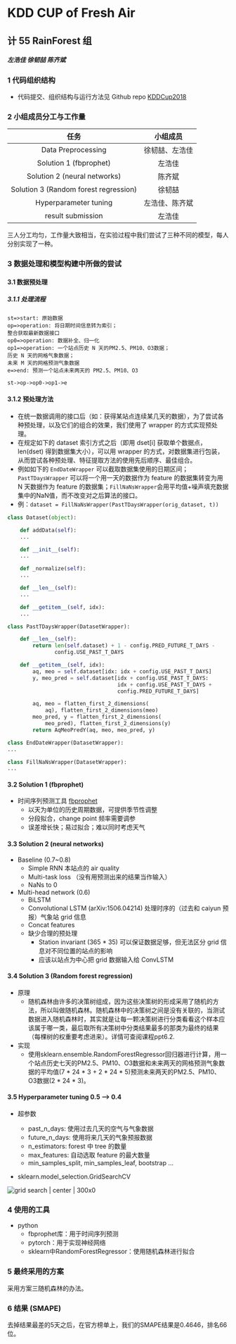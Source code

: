 # KDD CUP of Fresh Air

## 计 55 RainForest 组

##### 左浩佳 徐韧喆 陈齐斌



### 1 代码组织结构

- 代码提交、组织结构与运行方法见 Github repo [KDDCup2018](https://github.com/Starcutter/KDDCup2018)



### 2 小组成员分工与工作量

| 任务      |     小组成员 |
| :-------: | :--------:|
| Data Preprocessing | 徐韧喆、左浩佳 |
| Solution 1 (fbprophet) | 左浩佳 |
| Solution 2 (neural networks) | 陈齐斌 |
| Solution 3 (Random forest regression) | 徐韧喆 |
| Hyperparameter tuning | 左浩佳、陈齐斌 |
| result submission | 左浩佳 |

三人分工均匀，工作量大致相当，在实验过程中我们尝试了三种不同的模型，每人分别实现了一种。



### 3 数据处理和模型构建中所做的尝试

#### 3.1 数据预处理

##### 3.1.1 处理流程

```flow
st=>start: 原始数据
op=>operation: 将日期时间信息转为索引；
整合获取最新数据接口
op0=>operation: 数据补全、归一化
op1=>operation: 一个站点历史 N 天的PM2.5、PM10、O3数据；
历史 N 天的网格气象数据；
未来 M 天的网格预测气象数据
e=>end: 预测一个站点未来两天的 PM2.5、PM10、O3

st->op->op0->op1->e
```

#### 3.1.2 预处理方法

- 在统一数据调用的接口后（如：获得某站点连续某几天的数据），为了尝试各种预处理，以及它们的组合的效果，我们使用了 wrapper 的方式实现预处理。
- 在规定如下的 dataset 索引方式之后（即用 dset[i] 获取单个数据点，len(dset) 得到数据集大小），可以用 wrapper 的方式，对数据集进行包装，从而尝试各种预处理、特征提取方法的使用先后顺序、最佳组合。
- 例如如下的 `EndDateWrapper` 可以截取数据集使用的日期区间；`PastTDaysWrapper` 可以将一个用一天的数据作为 feature 的数据集转变为用 N 天数据作为 feature 的数据集；`FillNaNsWrapper`会用平均值+噪声填充数据集中的NaN值，而不改变对之后算法的接口。
- 例：`dataset = FillNaNsWrapper(PastTDaysWrapper(orig_dataset, t))`

```python
class Dataset(object):

    def addData(self):
    ...

    def __init__(self):
    ...

    def _normalize(self):
    ...

    def __len__(self):
    ...

    def __getitem__(self, idx):
    ...
```

```python
class PastTDaysWrapper(DatasetWrapper):

    def __len__(self):
        return len(self.dataset) + 1 - config.PRED_FUTURE_T_DAYS -
               config.USE_PAST_T_DAYS

    def __getitem__(self, idx):
        aq, meo = self.dataset[idx: idx + config.USE_PAST_T_DAYS]
        y, meo_pred = self.dataset[idx + config.USE_PAST_T_DAYS:
                                   idx + config.USE_PAST_T_DAYS +
                                   config.PRED_FUTURE_T_DAYS]

        aq, meo = flatten_first_2_dimensions(
            aq), flatten_first_2_dimensions(meo)
        meo_pred, y = flatten_first_2_dimensions(
            meo_pred), flatten_first_2_dimensions(y)
        return AqMeoPredY(aq, meo, meo_pred, y)

class EndDateWrapper(DatasetWrapper):
...

class FillNaNsWrapper(DatasetWrapper):
...
```

#### 3.2 Solution 1 (fbprophet)

- 时间序列预测工具 [fbprophet](https://facebook.github.io/prophet/)
	- 以天为单位的历史周期数据，可提供季节性调整
	- 分段拟合，change point 频率需要调参
	- 误差增长快；易过拟合；难以同时考虑天气


#### 3.3 Solution 2 (neural networks)

- Baseline (0.7~0.8)
	- Simple RNN 本站点的 air quality
	- Multi-task loss （没有用预测出来的结果当作输入）
	- NaNs to 0
- Multi-head network (0.6)
	- BiLSTM
	- Convolutional LSTM (arXiv:1506.04214) 处理时序的（过去和 caiyun 预报）气象站 grid 信息
	- Concat features
	- 缺少合理的预处理
		- Station invariant (365 * 35) 可以保证数据足够，但无法区分 grid 信息对不同位置的站点的影响
		- 应该以站点为中心把 grid 数据输入给 ConvLSTM


#### 3.4 Solution 3 (Random forest regression)

- 原理
  - 随机森林由许多的决策树组成，因为这些决策树的形成采用了随机的方法，所以叫做随机森林。随机森林中的决策树之间是没有关联的，当测试数据进入随机森林时，其实就是让每一颗决策树进行分类看看这个样本应该属于哪一类，最后取所有决策树中分类结果最多的那类为最终的结果（每棵树的权重要考虑进来）。详情可查阅课程ppt6.2.
- 实现
  - 使用sklearn.ensemble.RandomForestRegressor回归器进行计算，用一个站点历史七天的PM2.5、PM10、O3数据和未来两天的网格预测气象数据的平均值(7 * 24 * 3 + 2 * 24 * 5)预测未来两天的PM2.5、PM10、O3数据(2 * 24 * 3)。

#### 3.5 Hyperparameter tuning 0.5 --> 0.4

- 超参数
	- past_n_days: 使用过去几天的空气与气象数据
	- future_n_days: 使用将来几天的气象预报数据
	- n_estimators: forest 中 tree 的数量
	- max_features: 自动选取 feature 的最大数量
	- min_samples_split, min_samples_leaf, bootstrap …

- sklearn.model_selection.GridSearchCV

![grid search | center | 300x0 ](http://otukr87eg.bkt.clouddn.com/f68a5c55d0ee16b4f8c55e7c4f4a0836.jpg)



### 4 使用的工具

- python
  - fbprophet库：用于时间序列预测
  - pytorch：用于实现神经网络
  - sklearn中RandomForestRegressor：使用随机森林进行拟合



### 5 最终采用的方案

采用方案三随机森林的办法。



### 6 结果 (SMAPE)

去掉结果最差的5天之后，在官方榜单上，我们的SMAPE结果是0.4646，排名66位。